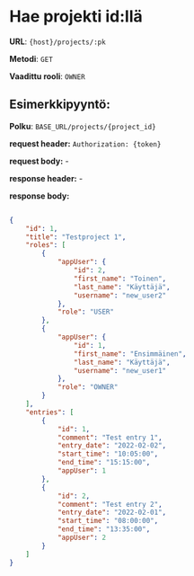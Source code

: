 # Hae projekti id:llä

**URL**: `{host}/projects/:pk`

**Metodi**: `GET`

**Vaadittu rooli**: `OWNER`

## Esimerkkipyyntö:

**Polku**: `BASE_URL/projects/{project_id}`

**request header:** `Authorization: {token}`

**request body:** -

**response header:** -

**response body:**

```json

{
    "id": 1,
    "title": "Testproject 1",
    "roles": [
        {
            "appUser": {
                "id": 2,
                "first_name": "Toinen",
                "last_name": "Käyttäjä",
                "username": "new_user2"
            },
            "role": "USER"
        },
        {
            "appUser": {
                "id": 1,
                "first_name": "Ensimmäinen",
                "last_name": "Käyttäjä",
                "username": "new_user1"
            },
            "role": "OWNER"
        }
    ],
    "entries": [
        {
            "id": 1,
            "comment": "Test entry 1",
            "entry_date": "2022-02-02",
            "start_time": "10:05:00",
            "end_time": "15:15:00",
            "appUser": 1
        },
        {
            "id": 2,
            "comment": "Test entry 2",
            "entry_date": "2022-02-01",
            "start_time": "08:00:00",
            "end_time": "13:35:00",
            "appUser": 2
        }
    ]
}
```
